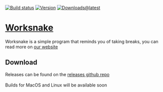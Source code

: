 [![Build status](https://github.com/Worksnake/worksnake/workflows/build/badge.svg)](https://github.com/Worksnake/worksnake/actions?query=workflow%3Abuild)
[![Version](https://img.shields.io/github/v/release/Worksnake/worksnake-releases)](https://github.com/Worksnake/worksnake-releases/releases/latest)
[![Downloads@latest](https://img.shields.io/github/downloads/Worksnake/worksnake-releases/latest/total)]()

# [Worksnake](https://worksnake.github.io)
Worksnake is a simple program that reminds you of taking breaks, you can read more on [our website](https://worksnake.github.io)

## Download
Releases can be found on the [releases github repo](https://github.com/worksnake/worksnake-releases/releases)\
\
Builds for MacOS and Linux will be available soon